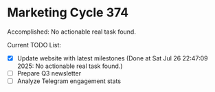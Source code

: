 # Marketing Cycle 374

Accomplished: No actionable real task found.

Current TODO List:

- [x] Update website with latest milestones  (Done at Sat Jul 26 22:47:09 2025: No actionable real task found.)
- [ ] Prepare Q3 newsletter
- [ ] Analyze Telegram engagement stats